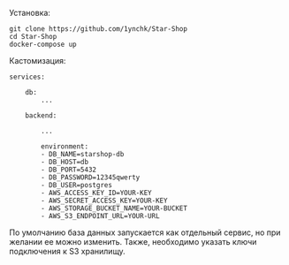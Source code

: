 Установка:

```
git clone https://github.com/1ynchk/Star-Shop
cd Star-Shop
docker-compose up
```

Кастомизация: 

```
services:

    db: 
        ...

    backend:

        ... 

        environment:
        - DB_NAME=starshop-db
        - DB_HOST=db
        - DB_PORT=5432
        - DB_PASSWORD=12345qwerty
        - DB_USER=postgres
        - AWS_ACCESS_KEY_ID=YOUR-KEY
        - AWS_SECRET_ACCESS_KEY=YOUR-KEY
        - AWS_STORAGE_BUCKET_NAME=YOUR-BUCKET
        - AWS_S3_ENDPOINT_URL=YOUR-URL 
```

По умолчанию база данных запускается как отдельный сервис, но при желании ее можно изменить. Также, необходимо указать ключи подключения к S3 хранилищу. 

